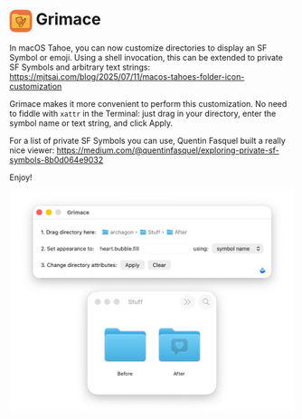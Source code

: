 # <img align=top src="./Images/Icon.png" width=40pt> Grimace

In macOS Tahoe, you can now customize directories to display an SF Symbol or emoji. Using a shell invocation, this can be extended to private SF Symbols and arbitrary text strings: <https://mjtsai.com/blog/2025/07/11/macos-tahoes-folder-icon-customization>

Grimace makes it more convenient to perform this customization. No need to fiddle with `xattr` in the Terminal: just drag in your directory, enter the symbol name or text string, and click Apply.

For a list of private SF Symbols you can use, Quentin Fasquel built a really nice viewer: <https://medium.com/@quentinfasquel/exploring-private-sf-symbols-8b0d064e9032>

Enjoy!

<picture>
  <source media="(prefers-color-scheme: dark)" srcset="./Images/ScreenshotDark.png">
  <img src="./Images/Screenshot.png">
</picture>

